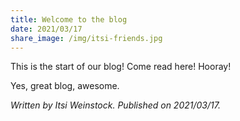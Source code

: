 ```yaml
---
title: Welcome to the blog
date: 2021/03/17
share_image: /img/itsi-friends.jpg
---
```


This is the start of our blog! Come read here! Hooray!

Yes, great blog, awesome.

*Written by Itsi Weinstock. Published on 2021/03/17.*
